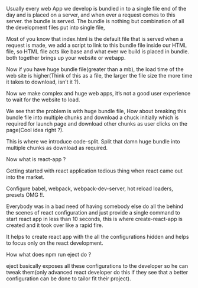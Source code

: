 Usually every web App we develop is bundled in to a single file end of the day and is placed on a server, and when ever a request comes to this server. the bundle is served. The bundle is nothing but combination of all the development files put into single file,

Most of you know that index.html is the default file that is served when a request is made, we add a script to link to this bundle file inside our HTML file, so HTML file acts like base and what ever we build is placed in bundle. both together brings up your website or webapp.

Now if you have huge bundle file(greater than a mb), the load time of the web site is higher(Think of this as a file, the larger the file size the more time it takes to download, isn’t it ?).

Now we make complex and huge web apps, it’s not a good user experience to wait for the website to load.

We see that the problem is with huge bundle file, How about breaking this bundle file into multiple chunks and download a chuck initially which is required for launch page and download other chunks as user clicks on the page(Cool idea right ?).

This is where we introduce code-split. Split that damn huge bundle into multiple chunks as download as required.

Now what is react-app ?

Getting started with react application tedious thing when react came out into the market.

Configure babel, webpack, webpack-dev-server, hot reload loaders, presets OMG !!.

Everybody was in a bad need of having somebody else do all the behind the scenes of react configuration and just provide a single command to start react app in less than 10 seconds, this is where create-react-app is created and it took over like a rapid fire.

It helps to create react app with the all the configurations hidden and helps to focus only on the react development.

How what does npm run eject do ?

eject basically exposes all these configurations to the developer so he can tweak them(only advanced react developer do this if they see that a better configuration can be done to tailor fit their project).
